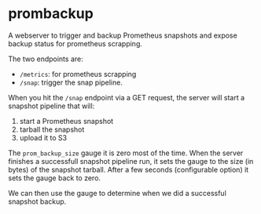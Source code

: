# prombackup

A webserver to trigger and backup Prometheus snapshots and expose backup status for prometheus
scrapping.

The two endpoints are:

- `/metrics`: for prometheus scrapping
- `/snap`: trigger the snap pipeline.

When you hit the `/snap` endpoint via a GET request, the server will start a snapshot pipeline that
will:

  1. start a Prometheus snapshot
  2. tarball the snapshot
  3. upload it to S3

The `prom_backup_size` gauge it is zero most of the time. When the server finishes a successfull 
snapshot pipeline run, it sets the gauge to the size (in bytes) of the snapshot tarball. After a 
few seconds (configurable option) it sets the gauge back to zero. 

We can then use the gauge to determine when we did a successful snapshot backup.



